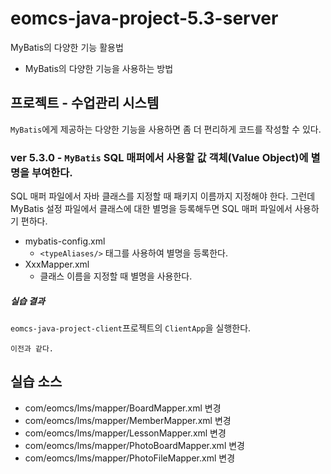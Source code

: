 # eomcs-java-project-5.3-server

MyBatis의 다양한 기능 활용법

- MyBatis의 다양한 기능을 사용하는 방법


## 프로젝트 - 수업관리 시스템  

`MyBatis`에게 제공하는 다양한 기능을 사용하면 좀 더 편리하게 코드를 작성할 수 있다.

### ver 5.3.0 - `MyBatis` SQL 매퍼에서 사용할 값 객체(Value Object)에 별명을 부여한다.

SQL 매퍼 파일에서 자바 클래스를 지정할 때 패키지 이름까지 지정해야 한다. 그런데 MyBatis 설정 파일에서 클래스에 대한 별명을 등록해두면 SQL 매퍼 파일에서 사용하기 편하다.

- mybatis-config.xml
    - `<typeAliases/>` 태그를 사용하여 별명을 등록한다.
- XxxMapper.xml
    - 클래스 이름을 지정할 때 별명을 사용한다. 

##### 실습 결과

`eomcs-java-project-client`프로젝트의 `ClientApp`을 실행한다.
```
이전과 같다.
```

## 실습 소스

- com/eomcs/lms/mapper/BoardMapper.xml 변경
- com/eomcs/lms/mapper/MemberMapper.xml 변경
- com/eomcs/lms/mapper/LessonMapper.xml 변경
- com/eomcs/lms/mapper/PhotoBoardMapper.xml 변경
- com/eomcs/lms/mapper/PhotoFileMapper.xml 변경
